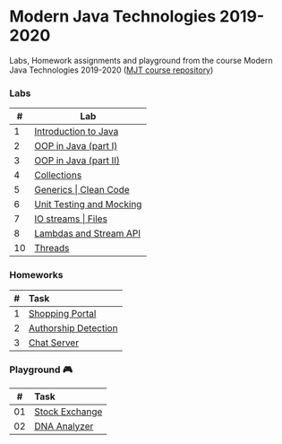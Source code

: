 # Modern Java Technologies 2019-2020
Labs, Homework assignments and playground from the course Modern Java Technologies 2019-2020 ([MJT course repository](https://github.com/fmi/java-course/))

### Labs

| # | Lab                                                                                                              |
|---| ---------------------------------------------------------------------------------------------------------------- |
| 1 | [Introduction to Java](https://github.com/kirilrusev00/fmi-mjt/tree/master/labs/01-intro-to-java) |
| 2 | [OOP in Java (part I)](https://github.com/kirilrusev00/fmi-mjt/tree/master/labs/02-oop-in-java-i) |
| 3 | [OOP in Java (part II)](https://github.com/kirilrusev00/fmi-mjt/tree/master/labs/03-oop-in-java-ii) |
| 4 | [Collections](https://github.com/kirilrusev00/fmi-mjt/tree/master/labs/04-collections) |
| 5 | [Generics \| Clean Code](https://github.com/kirilrusev00/fmi-mjt/tree/master/labs/05-generics) |
| 6 | [Unit Testing and Mocking](https://github.com/kirilrusev00/fmi-mjt/tree/master/labs/06-unit-testing-and-mocking) |
| 7 | [IO streams \| Files](https://github.com/kirilrusev00/fmi-mjt/tree/master/labs/07-io-streams-files) |
| 8 | [Lambdas and Stream API](https://github.com/kirilrusev00/fmi-mjt/tree/master/labs/08-lambdas-and-stream-api) |
| 10 | [Threads](https://github.com/kirilrusev00/fmi-mjt/tree/master/labs/10-threads) |

### Homeworks

| # | Task                |
|:--|:------------------- |
| 1 | [Shopping Portal](https://github.com/kirilrusev00/fmi-mjt/tree/master/homeworks/01-shopping-portal) |
| 2 | [Authorship Detection](https://github.com/kirilrusev00/fmi-mjt/tree/master/homeworks/02-authorship-detection) |
| 3 | [Chat Server](https://github.com/kirilrusev00/fmi-mjt/tree/master/homeworks/03-chat-server) |

### Playground :video_game:

|  # | Task                  |
|:--:|:--------------------- |
| 01 | [Stock Exchange](https://github.com/kirilrusev00/fmi-mjt/tree/master/playground/01-stock-exchange) |
| 02 | [DNA Analyzer](https://github.com/kirilrusev00/fmi-mjt/tree/master/playground/02-dna-analyzer) |

